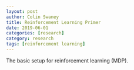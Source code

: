 ```yaml
---
layout: post
author: Colin Swaney
title: Reinforcement Learning Primer
date: 2019-06-01
categories: [research]
category: research
tags: [reinforcement learning]
---
```


The basic setup for reinforcement learning (MDP).
